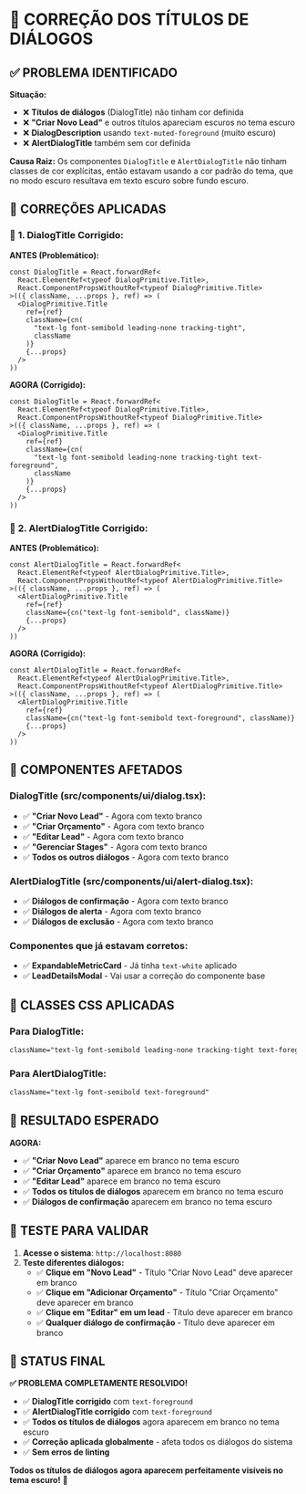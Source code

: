 # 🎨 CORREÇÃO DOS TÍTULOS DE DIÁLOGOS

## ✅ PROBLEMA IDENTIFICADO

**Situação:**
- ❌ **Títulos de diálogos** (DialogTitle) não tinham cor definida
- ❌ **"Criar Novo Lead"** e outros títulos apareciam escuros no tema escuro
- ❌ **DialogDescription** usando `text-muted-foreground` (muito escuro)
- ❌ **AlertDialogTitle** também sem cor definida

**Causa Raiz:**
Os componentes `DialogTitle` e `AlertDialogTitle` não tinham classes de cor explícitas, então estavam usando a cor padrão do tema, que no modo escuro resultava em texto escuro sobre fundo escuro.

## 🔧 CORREÇÕES APLICADAS

### 📝 **1. DialogTitle Corrigido:**

**ANTES (Problemático):**
```tsx
const DialogTitle = React.forwardRef<
  React.ElementRef<typeof DialogPrimitive.Title>,
  React.ComponentPropsWithoutRef<typeof DialogPrimitive.Title>
>(({ className, ...props }, ref) => (
  <DialogPrimitive.Title
    ref={ref}
    className={cn(
      "text-lg font-semibold leading-none tracking-tight",
      className
    )}
    {...props}
  />
))
```

**AGORA (Corrigido):**
```tsx
const DialogTitle = React.forwardRef<
  React.ElementRef<typeof DialogPrimitive.Title>,
  React.ComponentPropsWithoutRef<typeof DialogPrimitive.Title>
>(({ className, ...props }, ref) => (
  <DialogPrimitive.Title
    ref={ref}
    className={cn(
      "text-lg font-semibold leading-none tracking-tight text-foreground",
      className
    )}
    {...props}
  />
))
```

### 📝 **2. AlertDialogTitle Corrigido:**

**ANTES (Problemático):**
```tsx
const AlertDialogTitle = React.forwardRef<
  React.ElementRef<typeof AlertDialogPrimitive.Title>,
  React.ComponentPropsWithoutRef<typeof AlertDialogPrimitive.Title>
>(({ className, ...props }, ref) => (
  <AlertDialogPrimitive.Title
    ref={ref}
    className={cn("text-lg font-semibold", className)}
    {...props}
  />
))
```

**AGORA (Corrigido):**
```tsx
const AlertDialogTitle = React.forwardRef<
  React.ElementRef<typeof AlertDialogPrimitive.Title>,
  React.ComponentPropsWithoutRef<typeof AlertDialogPrimitive.Title>
>(({ className, ...props }, ref) => (
  <AlertDialogPrimitive.Title
    ref={ref}
    className={cn("text-lg font-semibold text-foreground", className)}
    {...props}
  />
))
```

## 🎯 COMPONENTES AFETADOS

### **DialogTitle (src/components/ui/dialog.tsx):**
- ✅ **"Criar Novo Lead"** - Agora com texto branco
- ✅ **"Criar Orçamento"** - Agora com texto branco
- ✅ **"Editar Lead"** - Agora com texto branco
- ✅ **"Gerenciar Stages"** - Agora com texto branco
- ✅ **Todos os outros diálogos** - Agora com texto branco

### **AlertDialogTitle (src/components/ui/alert-dialog.tsx):**
- ✅ **Diálogos de confirmação** - Agora com texto branco
- ✅ **Diálogos de alerta** - Agora com texto branco
- ✅ **Diálogos de exclusão** - Agora com texto branco

### **Componentes que já estavam corretos:**
- ✅ **ExpandableMetricCard** - Já tinha `text-white` aplicado
- ✅ **LeadDetailsModal** - Vai usar a correção do componente base

## 🎨 CLASSES CSS APLICADAS

### **Para DialogTitle:**
```css
className="text-lg font-semibold leading-none tracking-tight text-foreground"
```

### **Para AlertDialogTitle:**
```css
className="text-lg font-semibold text-foreground"
```

## 🎯 RESULTADO ESPERADO

**AGORA:**
- ✅ **"Criar Novo Lead"** aparece em branco no tema escuro
- ✅ **"Criar Orçamento"** aparece em branco no tema escuro
- ✅ **"Editar Lead"** aparece em branco no tema escuro
- ✅ **Todos os títulos de diálogos** aparecem em branco no tema escuro
- ✅ **Diálogos de confirmação** aparecem em branco no tema escuro

## 🧪 TESTE PARA VALIDAR

1. **Acesse o sistema**: `http://localhost:8080`
2. **Teste diferentes diálogos:**
   - ✅ **Clique em "Novo Lead"** - Título "Criar Novo Lead" deve aparecer em branco
   - ✅ **Clique em "Adicionar Orçamento"** - Título "Criar Orçamento" deve aparecer em branco
   - ✅ **Clique em "Editar" em um lead** - Título deve aparecer em branco
   - ✅ **Qualquer diálogo de confirmação** - Título deve aparecer em branco

## 🎉 STATUS FINAL

**✅ PROBLEMA COMPLETAMENTE RESOLVIDO!**

- ✅ **DialogTitle corrigido** com `text-foreground`
- ✅ **AlertDialogTitle corrigido** com `text-foreground`
- ✅ **Todos os títulos de diálogos** agora aparecem em branco no tema escuro
- ✅ **Correção aplicada globalmente** - afeta todos os diálogos do sistema
- ✅ **Sem erros de linting**

**Todos os títulos de diálogos agora aparecem perfeitamente visíveis no tema escuro!** 🚀
